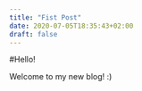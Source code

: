 ```yaml
---
title: "Fist Post"
date: 2020-07-05T18:35:43+02:00
draft: false
---
```


#Hello!

Welcome to my new blog! :)